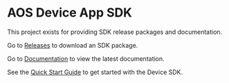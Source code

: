 # AOS Device App SDK

This project exists for providing SDK release packages and documentation.

Go to [Releases](https://github.com/aetheros/device-sdk/releases) to download an SDK package.

Go to [Documentation](https://aetheros.github.io/device-sdk/) to view the latest documentation.

See the [Quick Start Guide](https://aetheros.github.io/device-sdk/md_quickstart.html) to get started with the Device SDK.
